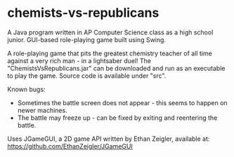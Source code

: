 # chemists-vs-republicans
A Java program written in AP Computer Science class as a high school junior. GUI-based role-playing game built using Swing.

A role-playing game that pits the greatest chemistry teacher of all time against a very rich man - in a lightsaber duel!
The "ChemistsVsRepublicans.jar" can be downloaded and run as an executable to play the game.
Source code is available under "src".

Known bugs:
- Sometimes the battle screen does not appear - this seems to happen on newer machines.
- The battle may freeze up - can be fixed by exiting and reentering the battle.

Uses JGameGUI, a 2D game API written by Ethan Zeigler, available at:
https://github.com/EthanZeigler/JGameGUI
